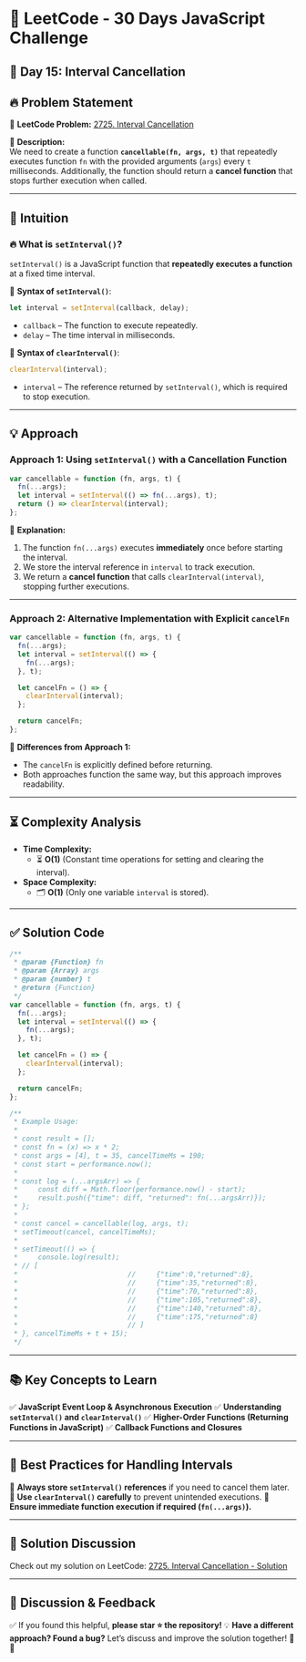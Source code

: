 # 🚀 LeetCode - 30 Days JavaScript Challenge

## 📅 Day 15: Interval Cancellation

## 🔥 Problem Statement

🔗 **LeetCode Problem:** [2725. Interval Cancellation](https://leetcode.com/problems/interval-cancellation/description)

📌 **Description:**  
We need to create a function **`cancellable(fn, args, t)`** that repeatedly executes function `fn` with the provided arguments (`args`) every `t` milliseconds. Additionally, the function should return a **cancel function** that stops further execution when called.

---

## 🧠 Intuition

### 🔥 What is `setInterval()`?

`setInterval()` is a JavaScript function that **repeatedly executes a function** at a fixed time interval.

🔹 **Syntax of `setInterval()`**:

```javascript
let interval = setInterval(callback, delay);
```

- `callback` – The function to execute repeatedly.
- `delay` – The time interval in milliseconds.

🔹 **Syntax of `clearInterval()`**:

```javascript
clearInterval(interval);
```

- `interval` – The reference returned by `setInterval()`, which is required to stop execution.

---

## 💡 Approach

### **Approach 1: Using `setInterval()` with a Cancellation Function**

```javascript
var cancellable = function (fn, args, t) {
  fn(...args);
  let interval = setInterval(() => fn(...args), t);
  return () => clearInterval(interval);
};
```

📌 **Explanation:**

1. The function `fn(...args)` executes **immediately** once before starting the interval.
2. We store the interval reference in `interval` to track execution.
3. We return a **cancel function** that calls `clearInterval(interval)`, stopping further executions.

---

### **Approach 2: Alternative Implementation with Explicit `cancelFn`**

```javascript
var cancellable = function (fn, args, t) {
  fn(...args);
  let interval = setInterval(() => {
    fn(...args);
  }, t);

  let cancelFn = () => {
    clearInterval(interval);
  };

  return cancelFn;
};
```

📌 **Differences from Approach 1:**

- The `cancelFn` is explicitly defined before returning.
- Both approaches function the same way, but this approach improves readability.

---

## ⏳ Complexity Analysis

- **Time Complexity:**
  - ⏳ **O(1)** (Constant time operations for setting and clearing the interval).
- **Space Complexity:**
  - 🗂️ **O(1)** (Only one variable `interval` is stored).

---

## ✅ Solution Code

```javascript
/**
 * @param {Function} fn
 * @param {Array} args
 * @param {number} t
 * @return {Function}
 */
var cancellable = function (fn, args, t) {
  fn(...args);
  let interval = setInterval(() => {
    fn(...args);
  }, t);

  let cancelFn = () => {
    clearInterval(interval);
  };

  return cancelFn;
};

/**
 * Example Usage:
 *
 * const result = [];
 * const fn = (x) => x * 2;
 * const args = [4], t = 35, cancelTimeMs = 190;
 * const start = performance.now();
 *
 * const log = (...argsArr) => {
 *     const diff = Math.floor(performance.now() - start);
 *     result.push({"time": diff, "returned": fn(...argsArr)});
 * };
 *
 * const cancel = cancellable(log, args, t);
 * setTimeout(cancel, cancelTimeMs);
 *
 * setTimeout(() => {
 *     console.log(result);
 * // [
 *                           //     {"time":0,"returned":8},
 *                           //     {"time":35,"returned":8},
 *                           //     {"time":70,"returned":8},
 *                           //     {"time":105,"returned":8},
 *                           //     {"time":140,"returned":8},
 *                           //     {"time":175,"returned":8}
 *                           // ]
 * }, cancelTimeMs + t + 15);
 */
```

---

## 📚 Key Concepts to Learn

✅ **JavaScript Event Loop & Asynchronous Execution**
✅ **Understanding `setInterval()` and `clearInterval()`**
✅ **Higher-Order Functions (Returning Functions in JavaScript)**
✅ **Callback Functions and Closures**

---

## 🚀 Best Practices for Handling Intervals

🔹 **Always store `setInterval()` references** if you need to cancel them later.
🔹 **Use `clearInterval()` carefully** to prevent unintended executions.
🔹 **Ensure immediate function execution if required (`fn(...args)`).**

---

## 🔗 Solution Discussion

Check out my solution on LeetCode: [2725. Interval Cancellation - Solution](https://leetcode.com/problems/interval-cancellation/solutions/6592067/2725-leetcode-interval-cancellation-solu-gsmm)

---

## 💬 Discussion & Feedback

✅ If you found this helpful, **please star ⭐ the repository!**
💡 **Have a different approach? Found a bug?**
Let’s discuss and improve the solution together! 🚀🔥
